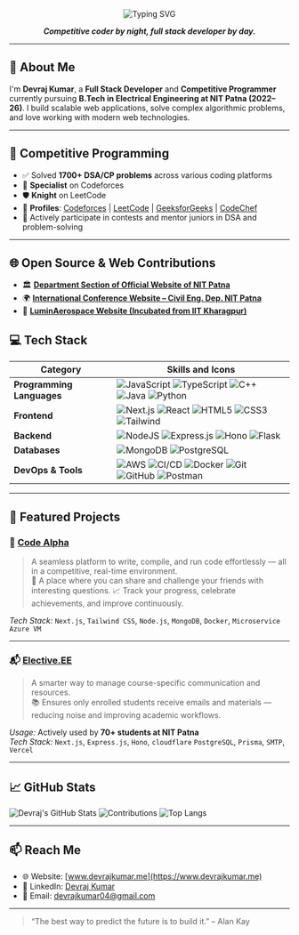 <div align="center">
  <img src="https://readme-typing-svg.herokuapp.com?font=Sedan+SC&size=40&weight=600&duration=5000&pause=700&color=64748B&background=15151500&center=true&vCenter=true&random=false&width=800&lines=Hi+there%2C+I'm+Devraj+Kumar;Technology+and+Coding+Enthusiast" alt="Typing SVG"/>
</div>

<p align="center">
  <strong><i>Competitive coder by night, full stack developer by day.</i></strong>
</p>

---

## 👋 About Me


I'm **Devraj Kumar**, a **Full Stack Developer** and **Competitive Programmer** currently pursuing **B.Tech in Electrical Engineering at NIT Patna (2022–26)**. I build scalable web applications, solve complex algorithmic problems, and love working with modern web technologies.

---

## 🧠 Competitive Programming

- ✅ Solved **1700+ DSA/CP problems** across various coding platforms  
- 🏅 **Specialist** on Codeforces  
- 🛡️ **Knight** on LeetCode  
- 🔗 **Profiles**:  [Codeforces](https://codeforces.com/profile/devraj_4) |  [LeetCode](https://leetcode.com/u/devraj_04/) |  [GeeksforGeeks](https://www.geeksforgeeks.org/user/devraj_04/) |  [CodeChef](https://www.codechef.com/users/dev_r04)  
- 💬 Actively participate in contests and mentor juniors in DSA and problem-solving  

---

## 🌐 Open Source & Web Contributions

- 🏛️ [**Department Section of Official Website of NIT Patna**](https://www.nitp.ac.in/)
- 🌍 [**International Conference Website – Civil Eng. Dep. NIT Patna**](https://iscesti2025.vercel.app)
- 🚀 [**LuminAerospace Website (Incubated from IIT Kharagpur)**](https://www.luminaerospace.tech)


## 💻 Tech Stack

| Category | Skills and Icons |
|----------|------------------|
| **Programming Languages** | ![JavaScript](https://img.shields.io/badge/javascript-%23323330.svg?style=for-the-badge&logo=javascript&logoColor=%23F7DF1E) ![TypeScript](https://img.shields.io/badge/typescript-%23007ACC.svg?style=for-the-badge&logo=typescript&logoColor=white) ![C++](https://img.shields.io/badge/c++-%2300599C.svg?style=for-the-badge&logo=c%2B%2B&logoColor=white) ![Java](https://img.shields.io/badge/Java-%23ED8B00.svg?style=for-the-badge&logo=java&logoColor=white) ![Python](https://img.shields.io/badge/python-%233776AB.svg?style=for-the-badge&logo=python&logoColor=white) |
| **Frontend** | ![Next.js](https://img.shields.io/badge/Next.js-%23000000.svg?style=for-the-badge&logo=nextdotjs&logoColor=white) ![React](https://img.shields.io/badge/react-%2320232a.svg?style=for-the-badge&logo=react&logoColor=%2361DAFB) ![HTML5](https://img.shields.io/badge/html5-%23E34F26.svg?style=for-the-badge&logo=html5&logoColor=white) ![CSS3](https://img.shields.io/badge/css3-%231572B6.svg?style=for-the-badge&logo=css3&logoColor=white) ![Tailwind](https://img.shields.io/badge/tailwindcss-%2338B2AC.svg?style=for-the-badge&logo=tailwind-css&logoColor=white) |
| **Backend** | ![NodeJS](https://img.shields.io/badge/node.js-%23339933.svg?style=for-the-badge&logo=node.js&logoColor=white) ![Express.js](https://img.shields.io/badge/express.js-%23000000.svg?style=for-the-badge&logo=express&logoColor=white) ![Hono](https://img.shields.io/badge/Hono-%23FF6C37.svg?style=for-the-badge&logo=cloudflare&logoColor=white) ![Flask](https://img.shields.io/badge/Flask-%2338B2AC.svg?style=for-the-badge&logo=flask&logoColor=white) |
| **Databases** | ![MongoDB](https://img.shields.io/badge/MongoDB-%2347A248.svg?style=for-the-badge&logo=mongodb&logoColor=white) ![PostgreSQL](https://img.shields.io/badge/PostgreSQL-%23336791.svg?style=for-the-badge&logo=postgresql&logoColor=white) |
| **DevOps & Tools** | ![AWS](https://img.shields.io/badge/AWS-%23FF9900.svg?style=for-the-badge&logo=amazonaws&logoColor=white) ![CI/CD](https://img.shields.io/badge/CI%2FCD-%230000FF.svg?style=for-the-badge&logo=githubactions&logoColor=white) ![Docker](https://img.shields.io/badge/Docker-%232496ED.svg?style=for-the-badge&logo=docker&logoColor=white) ![Git](https://img.shields.io/badge/Git-%23F05032.svg?style=for-the-badge&logo=Git&logoColor=white) ![GitHub](https://img.shields.io/badge/Github-%23181717.svg?style=for-the-badge&logo=Github&logoColor=white) ![Postman](https://img.shields.io/badge/Postman-%23FF6C37.svg?style=for-the-badge&logo=postman&logoColor=white) |

---

## 🚀 Featured Projects

### 🔧 [Code Alpha](https://github.com/devRojha/Code_Alpha_)
> A seamless platform to write, compile, and run code effortlessly — all in a competitive, real-time environment.  
> 🎯 A place where you can share and challenge your friends with interesting questions.
> 📈 Track your progress, celebrate achievements, and improve continuously.

_Tech Stack:_ `Next.js`, `Tailwind CSS`, `Node.js`, `MongoDB`, `Docker`, `Microservice` `Azure VM`

---

### 📬 [Elective.EE](https://github.com/devRojha/Elective)
> A smarter way to manage course-specific communication and resources.  
> 📚 Ensures only enrolled students receive emails and materials — reducing noise and improving academic workflows.

_Usage:_ Actively used by **70+ students at NIT Patna**  
_Tech Stack:_ `Next.js`, `Express.js`, `Hono`, `cloudflare` `PostgreSQL`, `Prisma`, `SMTP`, `Vercel`

---

## 📈 GitHub Stats

![Devraj's GitHub Stats](https://github-readme-stats.vercel.app/api?username=devRojha&show_icons=true&theme=tokyonight)
![Contributions](https://streak-stats.demolab.com?user=devRojha&theme=tokyonight&hide_border=false)
![Top Langs](https://github-readme-stats.vercel.app/api/top-langs/?username=devRojha&layout=compact&theme=tokyonight)

---

## 📫 Reach Me

- 🌐 Website: [www.devrajkumar.me](https://www.devrajkumar.me)
- 💼 LinkedIn: [Devraj Kumar](https://www.linkedin.com/in/devraj-kumar-5191ba250/)
- 📧 Email: devrajkumar04@gmail.com

---

> “The best way to predict the future is to build it.” – Alan Kay
